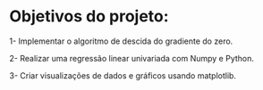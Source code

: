 # Objetivos do projeto:

1- Implementar o algoritmo de descida do gradiente do zero.

2- Realizar uma regressão linear univariada com Numpy e Python.

3- Criar visualizações de dados e gráficos usando matplotlib.
